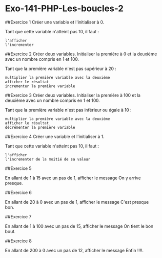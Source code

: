 # Exo-141-PHP-Les-boucles-2



##Exercice 1 Créer une variable et l'initialiser à 0.

Tant que cette variable n'atteint pas 10, il faut :

    l'afficher
    l'incrementer


##Exercice 2 Créer deux variables. Initialiser la première à 0 et la deuxième avec un nombre compris en 1 et 100.

Tant que la première variable n'est pas supérieur à 20 :

    multiplier la première variable avec la deuxième
    afficher le résultat
    incrementer la première variable


##Exercice 3 Créer deux variables. Initialiser la première à 100 et la deuxième avec un nombre compris en 1 et 100.

Tant que la première variable n'est pas inférieur ou égale à 10 :

    multiplier la première variable avec la deuxième
    afficher le résultat
    décrémenter la première variable


##Exercice 4 Créer une variable et l'initialiser à 1.

Tant que cette variable n'atteint pas 10, il faut :

    l'afficher
    l'incrementer de la moitié de sa valeur


##Exercice 5 

En allant de 1 à 15 avec un pas de 1, afficher le message On y arrive presque.


##Exercice 6 

En allant de 20 à 0 avec un pas de 1, afficher le message C'est presque bon.


##Exercice 7 

En allant de 1 à 100 avec un pas de 15, afficher le message On tient le bon bout.


##Exercice 8 

En allant de 200 à 0 avec un pas de 12, afficher le message Enfin !!!!.